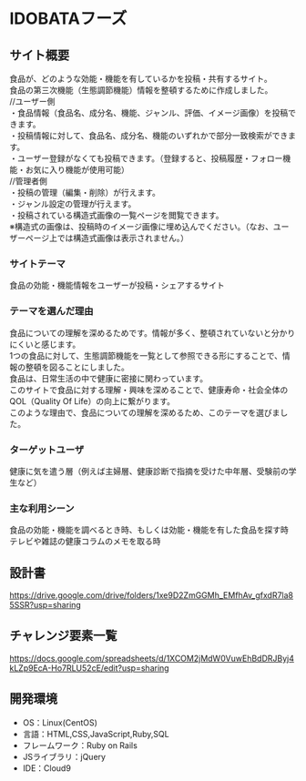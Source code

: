 # IDOBATAフーズ

## サイト概要

食品が、どのような効能・機能を有しているかを投稿・共有するサイト。<br>
食品の第三次機能（生態調節機能）情報を整頓するために作成しました。<br>
//ユーザー側<br>
・食品情報（食品名、成分名、機能、ジャンル、評価、イメージ画像）を投稿できます。<br>
・投稿情報に対して、食品名、成分名、機能のいずれかで部分一致検索ができます。<br>
・ユーザー登録がなくても投稿できます。（登録すると、投稿履歴・フォロー機能・お気に入り機能が使用可能）<br>
//管理者側<br>
・投稿の管理（編集・削除）が行えます。<br>
・ジャンル設定の管理が行えます。<br>
・投稿されている構造式画像の一覧ページを閲覧できます。<br>
※構造式の画像は、投稿時のイメージ画像に埋め込んでください。（なお、ユーザーページ上では構造式画像は表示されません。）
### サイトテーマ

食品の効能・機能情報をユーザーが投稿・シェアするサイト

### テーマを選んだ理由

食品についての理解を深めるためです。情報が多く、整頓されていないと分かりにくいと感じます。<br>
1つの食品に対して、生態調節機能を一覧として参照できる形にすることで、情報の整頓を図ることにしました。<br>
食品は、日常生活の中で健康に密接に関わっています。<br>
このサイトで食品に対する理解・興味を深めることで、健康寿命・社会全体のQOL（Quality Of Life）の向上に繋がります。<br>
このような理由で、食品についての理解を深めるため、このテーマを選びました。

### ターゲットユーザ

健康に気を遣う層（例えば主婦層、健康診断で指摘を受けた中年層、受験前の学生など）

### 主な利用シーン

食品の効能・機能を調べるとき時、もしくは効能・機能を有した食品を探す時<br>
テレビや雑誌の健康コラムのメモを取る時

## 設計書
https://drive.google.com/drive/folders/1xe9D2ZmGGMh_EMfhAv_gfxdR7la85SSR?usp=sharing

## チャレンジ要素一覧
https://docs.google.com/spreadsheets/d/1XCOM2jMdW0VuwEhBdDRJByj4kLZp9EcA-Ho7RLU52cE/edit?usp=sharing

## 開発環境
- OS：Linux(CentOS)
- 言語：HTML,CSS,JavaScript,Ruby,SQL
- フレームワーク：Ruby on Rails
- JSライブラリ：jQuery
- IDE：Cloud9